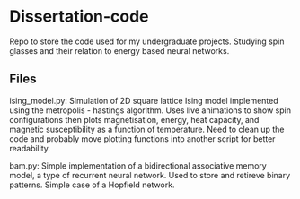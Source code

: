 # Dissertation-code

Repo to store the code used for my undergraduate projects. Studying spin glasses and their relation to energy based neural networks.

## Files
ising_model.py: Simulation of 2D square lattice Ising model implemented using the metropolis - hastings algorithm. Uses live animations to show spin configurations then plots magnetisation, energy, heat capacity, and magnetic susceptibility as a function of temperature. Need to clean up the code and probably move plotting functions into another script for better readability.

bam.py: Simple implementation of a bidirectional associative memory model, a type of recurrent neural network. Used to store and retireve binary patterns. Simple case of a Hopfield network.
